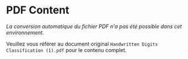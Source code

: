 # PDF Content

*La conversion automatique du fichier PDF n'a pas été possible dans cet environnement.*

Veuillez vous référer au document original `Handwritten Digits Classification (1).pdf` pour le contenu complet.
